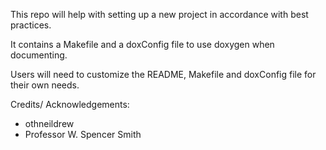 This repo will help with setting up a new project in accordance with best practices.

It contains a Makefile and a doxConfig file to use doxygen when documenting.

Users will need to customize the README, Makefile and doxConfig file for their own needs.

Credits/ Acknowledgements:
- othneildrew
- Professor W. Spencer Smith